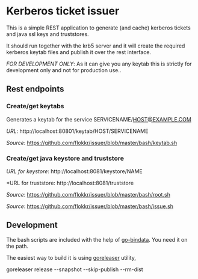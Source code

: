 # Kerberos ticket issuer

This is a simple REST application to generate (and cache) kerberos tickets and java ssl keys and truststores.

It should run together with the krb5 server and it will create the required kerberos keytab files and publish it over the rest interface.

*FOR DEVELOPMENT ONLY*: As it can give you any keytab this is strictly for development only and not for production use..

## Rest endpoints

### Create/get keytabs

Generates a keytab for the service SERVICENAME/HOST@EXAMPLE.COM

*URL*: http://localhost:80801/keytab/HOST/SERVICENAME

*Source*: https://github.com/flokkr/issuer/blob/master/bash/keytab.sh

### Create/get java keystore and truststore


*URL for keystore*: http://localhost:8081/keystore/NAME

*URL for truststore: http://localhost:8081/truststore

*Source*: https://github.com/flokkr/issuer/blob/master/bash/root.sh

*Source*: https://github.com/flokkr/issuer/blob/master/bash/issue.sh


## Development

The bash scripts are included with the help of [go-bindata](https://github.com/jteeuwen/go-bindata). You need it on the path.

The easiest way to build it is using [goreleaser](https://github.com/goreleaser/goreleaser) utility,


goreleaser release --snapshot --skip-publish --rm-dist
